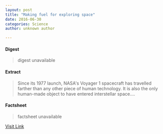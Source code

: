 ```yaml
---
layout: post
title: "Making fuel for exploring space"
date: 2016-06-30
categories: Science
author: unknown author

---
```



#### Digest
>digest unavailable

#### Extract
>Since its 1977 launch, NASA's Voyager 1 spacecraft has travelled farther than any other piece of human technology. It is also the only human-made object to have entered interstellar space....

#### Factsheet
>factsheet unavailable

[Visit Link](http://phys.org/news/2015-09-fuel-exploring-space.html)


